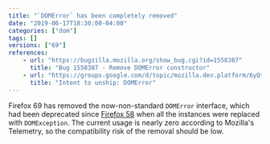```yaml
---
title: "`DOMError` has been completely removed"
date: "2019-06-17T18:30:00-04:00"
categories: ["dom"]
tags: []
versions: ["69"]
references:
    - url: "https://bugzilla.mozilla.org/show_bug.cgi?id=1558387"
      title: "Bug 1558387 - Remove DOMError constructor"
    - url: "https://groups.google.com/d/topic/mozilla.dev.platform/6yQtQoNeR-s/discussion"
      title: "Intent to unship: DOMError"
---
```

Firefox 69 has removed the now-non-standard `DOMError` interface, which had been deprecated since [Firefox 58](https://www.fxsitecompat.dev/en-CA/docs/2017/domerror-has-been-replaced-with-domexception/) when all the instances were replaced with `DOMException`. The current usage is nearly zero according to Mozilla's Telemetry, so the compatibility risk of the removal should be low.
